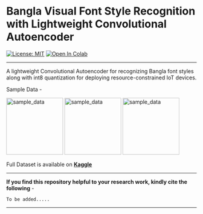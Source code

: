# Bangla Visual Font Style Recognition with Lightweight Convolutional Autoencoder
[![License: MIT](https://img.shields.io/badge/License-MIT-yellow.svg)](https://opensource.org/licenses/MIT) <a target="_blank" href="https://colab.research.google.com/github/moshiurtonmoy/Bangla-Visual-Font-Style-Recognition-with-Lightweight-Convolutional-Autoencoder/blob/master/%5BQuantized%5D_Bangla_Visual_Font_Recognizer.ipynb"><img src="https://colab.research.google.com/assets/colab-badge.svg" alt="Open In Colab"/></a> 
<hr/>

A lightweight Convolutional Autoencoder for recognizing Bangla font styles along with int8 quantization for deploying resource-constrained IoT devices. 

Sample Data - 

<img src="https://github.com/moshiurtonmoy/Bangla-Visual-Font-Style-Recognition-with-Lightweight-Convolutional-Autoencoder/blob/master/sample_data/sample01.jpg" alt="sample_data" width="150"/> <img src="https://github.com/moshiurtonmoy/Bangla-Visual-Font-Style-Recognition-with-Lightweight-Convolutional-Autoencoder/blob/master/sample_data/sample02.jpg" alt="sample_data" width="150"/> <img src="https://github.com/moshiurtonmoy/Bangla-Visual-Font-Style-Recognition-with-Lightweight-Convolutional-Autoencoder/blob/master/sample_data/sample03.jpg" alt="sample_data" width="150"/>


Full Dataset is available on [**Kaggle**](https://www.kaggle.com/datasets/moshiurtonmoy/)
<hr/>

**If you find this repository helpful to your research work, kindly cite the following** - 
```
To be added.....
```
<hr/>
